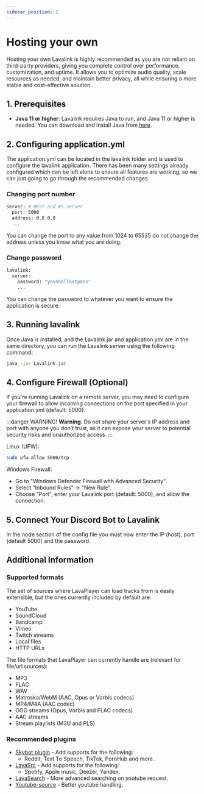 ```yaml
---
sidebar_position: 2
---
```


# Hosting your own

Hosting your own Lavalink is highly recommended as you are not reliant on third-party providers, giving you complete control over performance, customization, and uptime. It allows you to optimize audio quality, scale resources as needed, and maintain better privacy, all while ensuring a more stable and cost-effective solution.

## 1. Prerequisites

* **Java 11 or higher**: Lavalink requires Java to run, and Java 11 or higher is needed. You can download and install Java from [here](https://adoptium.net/).

## 2. Configuring application.yml
The application.yml can be located in the lavalink folder and is used to configure the lavalink application.
There has been many settings already configured which can be left alone to ensure all features are working, so we can just going to go through the recommended changes.

### Changing port number
```sh
server: # REST and WS server
  port: 5000
  address: 0.0.0.0
  ...
```
You can change the port to any value from 1024 to 65535 do not change the address unless you know what you are doing.

### Change password
```sh
lavalink:
  server:
    password: "youshallnotpass"
    ...
```
You can change the password to whatever you want to ensure the application is secure.

## 3. Running lavalink

Once Java is installed, and the Lavalink.jar and application.yml are in the same directory, you can run the Lavalink server using the following command:
```sh
java -jar Lavalink.jar
```

## 4. Configure Firewall (Optional)
If you're running Lavalink on a remote server, you may need to configure your firewall to allow incoming connections on the port specified in your application.yml (default: 5000).

:::danger WARNING!
**Warning**: Do not share your server's IP address and port with anyone you don't trust, as it can expose your server to potential security risks and unauthorized access.
:::

Linux (UFW):
```sh
sudo ufw allow 5000/tcp
```
Windows Firewall:
* Go to "Windows Defender Firewall with Advanced Security".
* Select "Inbound Rules" -> "New Rule".
* Choose "Port", enter your Lavalink port (default: 5000), and allow the connection.

## 5. Connect Your Discord Bot to Lavalink
In the node section of the config file you must now enter the IP (host), port (default 5000) and the password. 

## Additional Information
### Supported formats
The set of sources where LavaPlayer can load tracks from is easily extensible, but the ones currently included by default are:

* YouTube
* SoundCloud
* Bandcamp
* Vimeo
* Twitch streams
* Local files
* HTTP URLs

The file formats that LavaPlayer can currently handle are (relevant for file/url sources):

* MP3
* FLAC
* WAV
* Matroska/WebM (AAC, Opus or Vorbis codecs)
* MP4/M4A (AAC codec)
* OGG streams (Opus, Vorbis and FLAC codecs)
* AAC streams
* Stream playlists (M3U and PLS)

### Recommended plugins
* [Skybot plugin](https://github.com/DuncteBot/skybot-lavalink-plugin) - Add supports for the following: 
  * Reddit, Text To Speech, TikTok, PornHub and more..
* [LavaSrc](https://github.com/topi314/LavaSrc) - Add supports for the following:
  * Spotify, Apple music, Deezer, Yandex.
* [LavaSearch](https://github.com/topi314/LavaSearch) - More advanced searching on youtube request.
* [Youtube-source](https://github.com/lavalink-devs/youtube-source) - Better youtube handling. 

